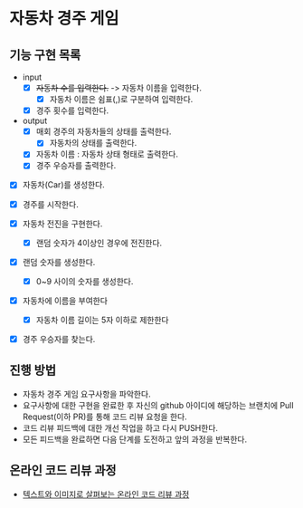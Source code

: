 # 자동차 경주 게임

## 기능 구현 목록
* input
  * [x] ~~자동차 수를 입력한다.~~ -> 자동차 이름을 입력한다.
    * [x] 자동차 이름은 쉼표(,)로 구분하여 입력한다.
  * [x] 경주 횟수를 입력한다.
* output
  * [x] 매회 경주의 자동차들의 상태를 출력한다.
    * [x] 자동차의 상태를 출력한다.
  * [x] 자동차 이름 : 자동차 상태 형태로 출력한다.
  * [x] 경주 우승자를 출력한다.
* [x] 자동차(Car)를 생성한다.
* [x] 경주를 시작한다.
* [x] 자동차 전진을 구현한다.
  * [x] 랜덤 숫자가 4이상인 경우에 전진한다.
* [x] 랜덤 숫자를 생성한다. 
  * [x] 0~9 사이의 숫자를 생성한다.
* [x] 자동차에 이름을 부여한다
  * [x] 자동차 이름 길이는 5자 이하로 제한한다
* [x] 경주 우승자를 찾는다.


## 진행 방법
* 자동차 경주 게임 요구사항을 파악한다.
* 요구사항에 대한 구현을 완료한 후 자신의 github 아이디에 해당하는 브랜치에 Pull Request(이하 PR)를 통해 코드 리뷰 요청을 한다.
* 코드 리뷰 피드백에 대한 개선 작업을 하고 다시 PUSH한다.
* 모든 피드백을 완료하면 다음 단계를 도전하고 앞의 과정을 반복한다.

## 온라인 코드 리뷰 과정
* [텍스트와 이미지로 살펴보는 온라인 코드 리뷰 과정](https://github.com/next-step/nextstep-docs/tree/master/codereview)

